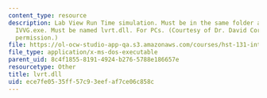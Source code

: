```yaml
---
content_type: resource
description: Lab View Run Time simulation. Must be in the same folder as IV.exe and
  IVVG.exe. Must be named lvrt.dll. For PCs. (Courtesy of Dr. David Corey. Used with
  permission.)
file: https://ol-ocw-studio-app-qa.s3.amazonaws.com/courses/hst-131-introduction-to-neuroscience-fall-2005/ece7fe0535ff57c93eefaf7ce06c858c_lvrt.dll
file_type: application/x-ms-dos-executable
parent_uid: 8c4f1855-8191-4924-b276-5788e186657e
resourcetype: Other
title: lvrt.dll
uid: ece7fe05-35ff-57c9-3eef-af7ce06c858c
---
```

